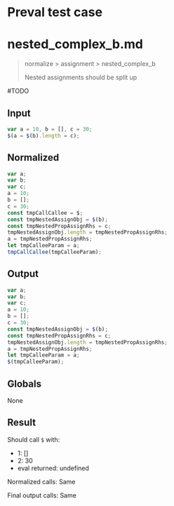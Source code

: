 # Preval test case

# nested_complex_b.md

> normalize > assignment > nested_complex_b
>
> Nested assignments should be split up

#TODO

## Input

`````js filename=intro
var a = 10, b = [], c = 30;
$(a = $(b).length = c);
`````

## Normalized

`````js filename=intro
var a;
var b;
var c;
a = 10;
b = [];
c = 30;
const tmpCallCallee = $;
const tmpNestedAssignObj = $(b);
const tmpNestedPropAssignRhs = c;
tmpNestedAssignObj.length = tmpNestedPropAssignRhs;
a = tmpNestedPropAssignRhs;
let tmpCalleeParam = a;
tmpCallCallee(tmpCalleeParam);
`````

## Output

`````js filename=intro
var a;
var b;
var c;
a = 10;
b = [];
c = 30;
const tmpNestedAssignObj = $(b);
const tmpNestedPropAssignRhs = c;
tmpNestedAssignObj.length = tmpNestedPropAssignRhs;
a = tmpNestedPropAssignRhs;
let tmpCalleeParam = a;
$(tmpCalleeParam);
`````

## Globals

None

## Result

Should call `$` with:
 - 1: []
 - 2: 30
 - eval returned: undefined

Normalized calls: Same

Final output calls: Same
